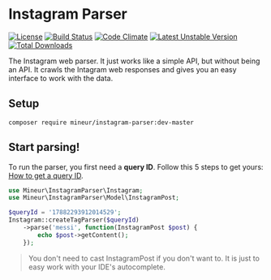 Instagram Parser
=================
[![License](https://poser.pugx.org/mineur/instagram-parser/license)](https://packagist.org/packages/mineur/instagram-parser)
[![Build Status](https://travis-ci.org/mineur/twitter-stream-api.svg?branch=master)](https://travis-ci.org/mineur/twitter-stream-api)
[![Code Climate](https://codeclimate.com/github/mineur/instagram-parser/badges/gpa.svg)](https://codeclimate.com/github/mineur/instagram-parser)
[![Latest Unstable Version](https://poser.pugx.org/mineur/instagram-parser/v/unstable)](https://packagist.org/packages/mineur/instagram-parser)
[![Total Downloads](https://poser.pugx.org/mineur/instagram-parser/downloads)](https://packagist.org/packages/mineur/instagram-parser)

The Instagram web parser. It just works like a simple API, but without being 
an API. It crawls the Intagram web responses and gives you an easy interface 
to work with the data. 

## Setup
```shell
composer require mineur/instagram-parser:dev-master
```

## Start parsing!
To run the parser, you first need a **query ID**. Follow this 5 steps to 
get yours: [How to get a query ID](/docs/how-to-get-your-query-id.md).
```php
use Mineur\InstagramParser\Instagram;
use Mineur\InstagramParser\Model\InstagramPost;

$queryId = '17882293912014529';
Instagram::createTagParser($queryId)
    ->parse('messi', function(InstagramPost $post) {
        echo $post->getContent();
    });
```
> You don't need to cast InstagramPost if you don't want to.
> It is just to easy work with your IDE's autocomplete.
